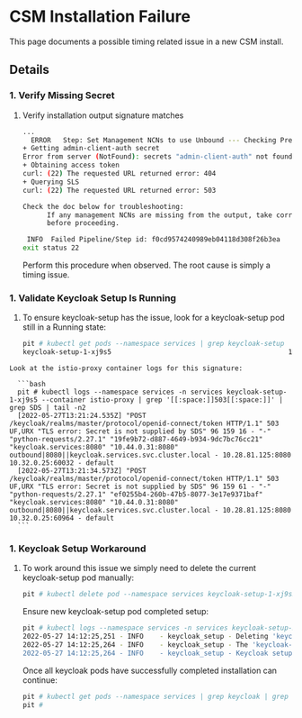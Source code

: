 # CSM Installation Failure

This page documents a possible timing related issue in a new CSM install.

## Details

<a name="verify_missing_secret"></a>
### 1. Verify Missing Secret

   1. Verify installation output signature matches

      ```bash
      ...
        ERROR   Step: Set Management NCNs to use Unbound --- Checking Precondition
      + Getting admin-client-auth secret
      Error from server (NotFound): secrets "admin-client-auth" not found
      + Obtaining access token
      curl: (22) The requested URL returned error: 404
      + Querying SLS
      curl: (22) The requested URL returned error: 503

      Check the doc below for troubleshooting:
            If any management NCNs are missing from the output, take corrective action
            before proceeding.

       INFO  Failed Pipeline/Step id: f0cd9574240989eb04118d308f26b3ea
      exit status 22
      ```

      Perform this procedure when observed. The root cause is simply a timing issue.

<a name="validate_keycloak_setup_is_running"></a>
### 1. Validate Keycloak Setup Is Running

   1. To ensure keycloak-setup has the issue, look for a keycloak-setup pod still in a Running state:

      ```bash
      pit # kubectl get pods --namespace services | grep keycloak-setup
      keycloak-setup-1-xj9s5                                            1/2     Running   0          32m
      ```

    Look at the istio-proxy container logs for this signature:

      ```bash
      pit # kubectl logs --namespace services -n services keycloak-setup-1-xj9s5 --container istio-proxy | grep '[[:space:]]503[[:space:]]' | grep SDS | tail -n2
      [2022-05-27T13:21:24.535Z] "POST /keycloak/realms/master/protocol/openid-connect/token HTTP/1.1" 503 UF,URX "TLS error: Secret is not supplied by SDS" 96 159 16 - "-" "python-requests/2.27.1" "19fe9b72-d887-4649-b934-9dc7bc76cc21" "keycloak.services:8080" "10.44.0.31:8080" outbound|8080||keycloak.services.svc.cluster.local - 10.28.81.125:8080 10.32.0.25:60032 - default
      [2022-05-27T13:21:34.573Z] "POST /keycloak/realms/master/protocol/openid-connect/token HTTP/1.1" 503 UF,URX "TLS error: Secret is not supplied by SDS" 96 159 61 - "-" "python-requests/2.27.1" "ef0255b4-260b-47b5-8077-3e17e9371baf" "keycloak.services:8080" "10.44.0.31:8080" outbound|8080||keycloak.services.svc.cluster.local - 10.28.81.125:8080 10.32.0.25:60964 - default
      ```

<a name="keycloak_setup_workaround"></a>
### 1. Keycloak Setup Workaround

   1. To work around this issue we simply need to delete the current keycloak-setup pod manually:

      ```bash
      pit # kubectl delete pod --namespace services keycloak-setup-1-xj9s5
      ```

      Ensure new keycloak-setup pod completed setup:

      ```bash
      pit # kubectl logs --namespace services -n services keycloak-setup-2-xz1hr --container keycloak-setup | tail -n 3
      2022-05-27 14:12:25,251 - INFO    - keycloak_setup - Deleting 'keycloak-gatekeeper-client' Secret in namespace 'services'...
      2022-05-27 14:12:25,264 - INFO    - keycloak_setup - The 'keycloak-gatekeeper-client' secret in namespace 'services' already doesn't exit.
      2022-05-27 14:12:25,264 - INFO    - keycloak_setup - Keycloak setup complete
      ```

      Once all keycloak pods have successfully completed installation can continue:

      ```bash
      pit # kubectl get pods --namespace services | grep keycloak | grep -Ev '(Completed|Running)'
      pit #
      ```
